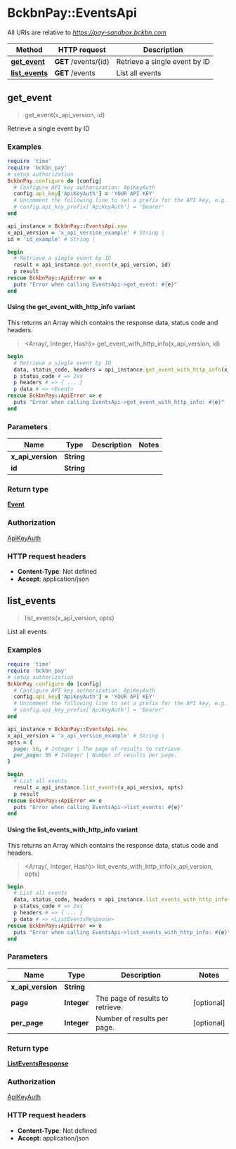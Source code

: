 # BckbnPay::EventsApi

All URIs are relative to *https://pay-sandbox.bckbn.com*

| Method | HTTP request | Description |
| ------ | ------------ | ----------- |
| [**get_event**](EventsApi.md#get_event) | **GET** /events/{id} | Retrieve a single event by ID |
| [**list_events**](EventsApi.md#list_events) | **GET** /events | List all events |


## get_event

> <Event> get_event(x_api_version, id)

Retrieve a single event by ID

### Examples

```ruby
require 'time'
require 'bckbn_pay'
# setup authorization
BckbnPay.configure do |config|
  # Configure API key authorization: ApiKeyAuth
  config.api_key['ApiKeyAuth'] = 'YOUR API KEY'
  # Uncomment the following line to set a prefix for the API key, e.g. 'Bearer' (defaults to nil)
  # config.api_key_prefix['ApiKeyAuth'] = 'Bearer'
end

api_instance = BckbnPay::EventsApi.new
x_api_version = 'x_api_version_example' # String | 
id = 'id_example' # String | 

begin
  # Retrieve a single event by ID
  result = api_instance.get_event(x_api_version, id)
  p result
rescue BckbnPay::ApiError => e
  puts "Error when calling EventsApi->get_event: #{e}"
end
```

#### Using the get_event_with_http_info variant

This returns an Array which contains the response data, status code and headers.

> <Array(<Event>, Integer, Hash)> get_event_with_http_info(x_api_version, id)

```ruby
begin
  # Retrieve a single event by ID
  data, status_code, headers = api_instance.get_event_with_http_info(x_api_version, id)
  p status_code # => 2xx
  p headers # => { ... }
  p data # => <Event>
rescue BckbnPay::ApiError => e
  puts "Error when calling EventsApi->get_event_with_http_info: #{e}"
end
```

### Parameters

| Name | Type | Description | Notes |
| ---- | ---- | ----------- | ----- |
| **x_api_version** | **String** |  |  |
| **id** | **String** |  |  |

### Return type

[**Event**](Event.md)

### Authorization

[ApiKeyAuth](../README.md#ApiKeyAuth)

### HTTP request headers

- **Content-Type**: Not defined
- **Accept**: application/json


## list_events

> <ListEventsResponse> list_events(x_api_version, opts)

List all events

### Examples

```ruby
require 'time'
require 'bckbn_pay'
# setup authorization
BckbnPay.configure do |config|
  # Configure API key authorization: ApiKeyAuth
  config.api_key['ApiKeyAuth'] = 'YOUR API KEY'
  # Uncomment the following line to set a prefix for the API key, e.g. 'Bearer' (defaults to nil)
  # config.api_key_prefix['ApiKeyAuth'] = 'Bearer'
end

api_instance = BckbnPay::EventsApi.new
x_api_version = 'x_api_version_example' # String | 
opts = {
  page: 56, # Integer | The page of results to retrieve.
  per_page: 56 # Integer | Number of results per page.
}

begin
  # List all events
  result = api_instance.list_events(x_api_version, opts)
  p result
rescue BckbnPay::ApiError => e
  puts "Error when calling EventsApi->list_events: #{e}"
end
```

#### Using the list_events_with_http_info variant

This returns an Array which contains the response data, status code and headers.

> <Array(<ListEventsResponse>, Integer, Hash)> list_events_with_http_info(x_api_version, opts)

```ruby
begin
  # List all events
  data, status_code, headers = api_instance.list_events_with_http_info(x_api_version, opts)
  p status_code # => 2xx
  p headers # => { ... }
  p data # => <ListEventsResponse>
rescue BckbnPay::ApiError => e
  puts "Error when calling EventsApi->list_events_with_http_info: #{e}"
end
```

### Parameters

| Name | Type | Description | Notes |
| ---- | ---- | ----------- | ----- |
| **x_api_version** | **String** |  |  |
| **page** | **Integer** | The page of results to retrieve. | [optional] |
| **per_page** | **Integer** | Number of results per page. | [optional] |

### Return type

[**ListEventsResponse**](ListEventsResponse.md)

### Authorization

[ApiKeyAuth](../README.md#ApiKeyAuth)

### HTTP request headers

- **Content-Type**: Not defined
- **Accept**: application/json


